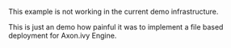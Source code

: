 This example is not working in the current demo infrastructure.

This is just an demo how painful it was to
implement a file based deployment for Axon.ivy Engine.
